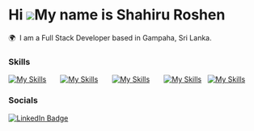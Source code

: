Hi ![](https://user-images.githubusercontent.com/18350557/176309783-0785949b-9127-417c-8b55-ab5a4333674e.gif)My name is Shahiru Roshen
========================================================================================================================================

🌍  I am a Full Stack Developer based in Gampaha, Sri Lanka.
<br/>

### Skills

[![My Skills](https://skillicons.dev/icons?i=html,css)](https://skillicons.dev) &nbsp;&nbsp;&nbsp;&nbsp;&nbsp; [![My Skills](https://skillicons.dev/icons?i=js)](https://skillicons.dev) &nbsp;&nbsp;&nbsp;&nbsp;&nbsp; [![My Skills](https://skillicons.dev/icons?i=vue,nuxt)](https://skillicons.dev) &nbsp;&nbsp;&nbsp;&nbsp;&nbsp; [![My Skills](https://skillicons.dev/icons?i=express,laravel)](https://skillicons.dev) &nbsp; [![My Skills](https://skillicons.dev/icons?i=nodejs)](https://skillicons.dev)&nbsp;&nbsp;&nbsp;&nbsp;&nbsp;
<br/>

### Socials

<div id="badges">
  <a href="https://www.linkedin.com/in/stefan-topalovic-dev/">
    <img src="https://img.shields.io/badge/LinkedIn-blue?style=for-the-badge&logo=linkedin&logoColor=white" alt="LinkedIn Badge"/>
  </a>
</div>
